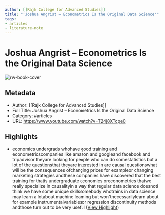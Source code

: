 ```yaml
---
author: [[Rajk College for Advanced Studies]]
title: "'Joshua Angrist – Econometrics Is the Original Data Science'"
tags: 
- articles
- literature-note
---
```

# Joshua Angrist – Econometrics Is the Original Data Science

![rw-book-cover](https://i.ytimg.com/vi/T24j8XTcpe0/maxresdefault.jpg)

## Metadata
- Author: [[Rajk College for Advanced Studies]]
- Full Title: Joshua Angrist – Econometrics Is the Original Data Science
- Category: #articles
- URL: https://www.youtube.com/watch?v=T24j8XTcpe0

## Highlights
- economics undergrads whohave good training and econometricscompanies like amazon and googleand facebook and tripadvisor theyare looking for people who can do somestatistics but a lot of the questionsthat theyare interested in are causal questionswhat will be the consequences ofchanging prices for exampleor changing marketing strategies andthese companies have discovered that the
  best training for thatis undergraduate economics oreconometrics thatwe really specialize in causalityin a way that regular data science doesnoti think we have some unique skillssomebody whotrains in data science may learn a lotabout machine learning but won'tnecessarilylearn about for example instrumentalvariablesor regression discontinuity methods andthose turn out to be very useful ([View Highlight](https://read.readwise.io/read/01gr4a8h9jzp32zwhd0089ctz3))
